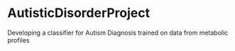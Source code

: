 # AutisticDisorderProject
Developing a classifier for Autism Diagnosis trained on data from metabolic profiles

